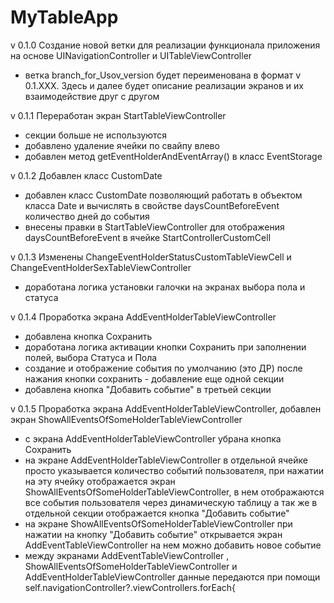 # MyTableApp 

v 0.1.0 Создание новой ветки для реализации функционала приложения на основе UINavigationController и UITableViewController
- ветка branch_for_Usov_version будет переименована в формат v 0.1.XXX. Здесь и далее будет описание реализации экранов и их взаимодействие друг с другом

v 0.1.1 Переработан экран StartTableViewController
- секции больше не используются
- добавлено удаление ячейки по свайпу влево
- добавлен метод getEventHolderAndEventArray() в класс EventStorage

v 0.1.2 Добавлен класс CustomDate
- добавлен класс CustomDate позволяющий работать в объектом класса Date и вычислять в свойстве daysCountBeforeEvent количество дней до события
- внесены правки в StartTableViewController для отображения daysCountBeforeEvent в ячейке StartControllerCustomCell

v 0.1.3 Изменены ChangeEventHolderStatusCustomTableViewCell и ChangeEventHolderSexTableViewController
- доработана логика установки галочки на экранах выбора пола и статуса 

v 0.1.4 Проработка экрана AddEventHolderTableViewController
- добавлена кнопка Сохранить
- доработана логика активации кнопки Сохранить при заполнении полей, выбора Статуса и Пола
- создание и отображение события по умолчанию (это ДР) после нажания кнопки сохранить - добавление еще одной секции
- добавлена кнопка "Добавить событие" в третьей секции

v 0.1.5 Проработка экрана AddEventHolderTableViewController, добавлен экран ShowAllEventsOfSomeHolderTableViewController
- с экрана AddEventHolderTableViewController убрана кнопка Сохранить
- на экране AddEventHolderTableViewController в отдельной ячейке просто указывается количество событий пользователя, при нажатии на эту ячейку отображается экран ShowAllEventsOfSomeHolderTableViewController, в нем отображаются все события пользователя через динамическую таблицу а так же в отдельной секции отображается кнопка "Добавить событие"
- на экране ShowAllEventsOfSomeHolderTableViewController при нажатии на кнопку "Добавить событие" открывается экран AddEventTableViewController на нем можно добавить новое событие
- между экранами AddEventTableViewController , ShowAllEventsOfSomeHolderTableViewController и AddEventHolderTableViewController данные передаются при помощи self.navigationController?.viewControllers.forEach{
